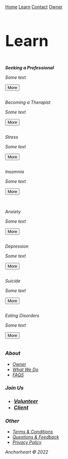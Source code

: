 <html lang="en">
<head>
<link href="//maxcdn.bootstrapcdn.com/bootstrap/4.1.1/css/bootstrap.min.css" rel="stylesheet" id="bootstrap-css">
<script src="//maxcdn.bootstrapcdn.com/bootstrap/4.1.1/js/bootstrap.min.js"></script>
<script src="//cdnjs.cloudflare.com/ajax/libs/jquery/3.2.1/jquery.min.js"></script>
<title>Anchorheart</title>
<meta charset="utf-8">
<meta name="viewport" content="width=device-width, initial-scale=1">
<meta name="author" content="Taybah Mohammad">
<meta name="viewport" content="width=device-width, initial-scale=1">
<link rel="stylesheet" href="https://cdnjs.cloudflare.com/ajax/libs/font-awesome/4.7.0/css/font-awesome.min.css">
<meta name="viewport" content="width=device-width, initial-scale=1">
<script src="https://cdnjs.cloudflare.com/ajax/libs/jquery/3.2.1/jquery.min.js"></script>
    <script src="https://cdnjs.cloudflare.com/ajax/libs/twitter-bootstrap/4.1.3/js/bootstrap.bundle.min.js"></script>
<!--fonts-->
<script src="https://kit.fontawesome.com/ad53426853.js" crossorigin="anonymous"></script>
<style>

* {
  box-sizing: border-box;
}

/* Float four columns side by side */
.column {
  float: left;
  width: 25%;
  padding: 0 10px;
}

/* Remove extra left and right margins, due to padding */
.row {margin: 0 -5px;}

/* Clear floats after the columns */
.row:after {
  content: "";
  display: table;
  clear: both;
}

/* Responsive columns */
@media screen and (max-width: 600px) {
  .column {
    width: 100%;
    display: block;
    margin-bottom: 20px;
  }
}

/* Style the counter cards */
.card {
  box-shadow: 0 4px 8px 0 rgba(0, 0, 0, 0.2);
  padding: 16px;
  text-align: center;
  background-color: #f1f1f1;
}

 body {
  margin: 0;
  font-family: Arial, Helvetica, sans-serif;
}

.topnav {
  overflow: hidden;
  background-color: #333;
}

.topnav a {
  float: left;
  display: block;
  color: ##f1f1f1;
  text-align: center;
  padding: 14px 16px;
  text-decoration: none;
  font-size: 17px;
}

.topnav a:hover {
  background-color: #ddd;
  color: black;
}

.topnav a.active {
  background-color: #04AA6D;
  color: white;
}

.topnav .icon {
  display: none;
}

@media screen and (max-width: 600px) {
  .topnav a:not(:first-child) {display: none;}
  .topnav a.icon {
    float: right;
    display: block;
  }
}

@media screen and (max-width: 600px) {
  .topnav.responsive {position: relative;}
  .topnav.responsive .icon {
    position: absolute;
    right: 0;
    top: 0;
  }
  .topnav.responsive a {
    float: none;
    display: block;
    text-align: left;
  }
}


/*style the list in the footer*/
nav2 {
  text-align: center;
  width: 500%;
  height: 200px; /* only for demonstration, should be removed */
  background: ;
  padding: 20px;
}

/* Style the list inside the menu */
nav ul {
  list-style-type: none;
  padding: 0;
}

article {
  float: left;
  padding: 20px;
  width: 100%;
  background-color: #f1f1f1;
}

/* Clear floats after the columns */
section::after {
  content: "";
  display: table;
  clear: both;
}

/* Responsive layout - makes the two columns/boxes stack on top of each other instead of next to each other, on small screens */
@media (max-width: 600px) {
  nav, article {
    width: 100%;
    height: auto;
  }
}


.button {
  border: none;
  outline: 0;
  display: inline-block;
  padding: 8px;
  color: white;
  background-color: #000;
  text-align: center;
  cursor: pointer;
  width: 100%;
}

.button:hover {
  background-color: #555;
}

.cardtitle {
  text-align: center; 
  font-size: 10px;
  font-weight: bold; 
}

</style>
</head>
<body>

<div class="topnav" id="myTopnav">
  <a href="https://anchor-heart.github.io/index.html" class="active">Home</a>
  <a href="#Learn">Learn</a>
  <a href="https://anchor-heart.github.io/message.html">Contact</a>
  <a href="https://anchor-heart.github.io/owner.html">Owner</a>
  <a href="javascript:void(0);" class="icon" onclick="myFunction()">
    <i class="fa fa-bars"></i>
  </a>
</div>

<script>
function myFunction() {
  var x = document.getElementById("myTopnav");
  if (x.className === "topnav") {
    x.className += " responsive";
  } else {
    x.className = "topnav";
  }
}
</script>

<heading>
 <h1 style="font-size:50px;">Learn</h1>
</heading>

<div class="row">
  <div class="column">
    <div class="card">
    <i class="fa-solid fa-user-tie fa-sm">
      <p class="cardtitle"><b>Seeking a Professional</b><p>
      <p>Some text</p>
      <p><button class="button" onclick="window.location.href='https://anchor-heart.github.io/learn_pages/professional.html';">More</button></p>
    </div>
  </div>

  <div class="column">
    <div class="card">
    <i class="fa-solid fa-file-certificate fa-sm"></i>
      <p class="cardtitle">Becoming a Therapist</p>
      <p>Some text</p>
      <p><button class="button" onclick="window.location.href='https://anchor-heart.github.io/learn_pages/therapist.html';">More</button></p>
    </div>
  </div>
  
  <div class="column">
    <div class="card">
      <p class="cardtitle">Stress</p>
      <p>Some text</p>
      <p><button class="button" onclick="window.location.href='https://anchor-heart.github.io/learn_pages/stress.html';">More</button></p>
    </div>
  </div>
  
  <div class="column">
    <div class="card">
      <p class="cardtitle">Insomnia</p>
      <p>Some text</p>
      <p><button class="button" onclick="window.location.href='https://anchor-heart.github.io/learn_pages/insomnia.html';">More</button></p>
    </div>
  </div>
</div>

<br>

<div class="row">
  <div class="column">
    <div class="card">
      <p class="cardtitle">Anxiety</p>
      <p>Some text</p>
      <p><button class="button" onclick="window.location.href='https://anchor-heart.github.io/learn_pages/anxiety.html';">More</button></p>
    </div>
  </div>

  <div class="column">
    <div class="card">
      <p class="cardtitle">Depression</p>
      <p>Some text</p>
      <p><button class="button" onclick="window.location.href='https://anchor-heart.github.io/learn_pages/depression.html';">More</button></p>
    </div>
  </div>
  
  <div class="column">
    <div class="card">
      <p class="cardtitle">Suicide</p>
      <p>Some text</p>
      <p><button class="button" onclick="window.location.href='https://anchor-heart.github.io/learn_pages/suicide.html';">More</button></p>
    </div>
  </div>
  
  <div class="column">
    <div class="card">
      <p class="cardtitle">Eating Disorders</p>
      <p>Some text</p>
      <p><button class="button" onclick="window.location.href='https://anchor-heart.github.io/learn_pages/eating-disorder.html';">More</button></p>
    </div>
  </div>
</div>

</body>
</html>

<div class="footer-clean">
    <footer>
        <div class="container">
            <div class="row justify-content-center">
                    <div class="col-sm-4 col-md-3 item">
                        <h3>About</h3>
                        <ul>
                            <li><a href="https://anchor-heart.github.io/owner.html">Owner</a></li>
                            <li><a href="#">What We Do</a></li>
                            <li><a href="https://anchor-heart.github.io/FAQS.html">FAQS</a></li>
                        </ul>
                    </div>
                    <div class="col-sm-4 col-md-3 item">
                        <h3>Join Us<h3>
                        <ul>
                            <li><a href="https://anchor-heart.github.io/volunteer.html">Volunteer</a></li>
                            <li><a href="https://anchor-heart.github.io/client.html">Client</a></li>
                        </ul>
                    </div>
                    <div class="col-sm-4 col-md-3 item">
                        <h3>Other</h3>
                        <ul>
                            <li><a href="https://anchor-heart.github.io/terms.html">Terms & Conditions</a></li>
                            <li><a href="https://anchor-heart.github.io/message.html">Questions & Feedback</a></li>
                            <li><a href="#">Privacy Policy</a></li>
                        </ul>
                    </div>
                    <div class="col-lg-3 item social"><a href="#"><i class="icon ion-social-facebook"></i></a><a href="#"><i class="icon ion-social-twitter"></i></a><a href="#"><i class="icon ion-social-snapchat"></i></a><a href="#"><i class="icon ion-social-instagram"></i></a>
                        <p class="copyright">Anchorheart © 2022</p>
                    </div>
                </div>
            </div>
        </footer>
    </div>
    
</body>
</html>

<!-- Credit to https://epicbootstrap.com/snippets/footer-with-columns -->
